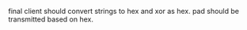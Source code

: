 final client should convert strings to hex and xor as hex. pad should be transmitted based on hex. 
